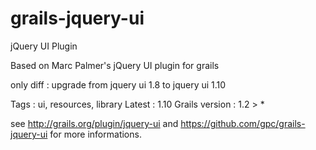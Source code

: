 grails-jquery-ui
================

jQuery UI Plugin

Based on Marc Palmer's jQuery UI plugin for grails 

only diff : upgrade from jquery ui 1.8 to jquery ui 1.10


Tags : ui, resources, library Latest : 1.10 Grails version : 1.2 > * 


see http://grails.org/plugin/jquery-ui and https://github.com/gpc/grails-jquery-ui for more informations.

